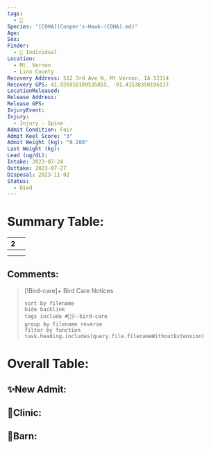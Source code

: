 ```yaml
---
tags:
  - 🦅
Species: "[COHA](Cooper's-Hawk-(COHA).md)"
Age: 
Sex: 
Finder:
  - 🧑 Individual
Location:
  - Mt. Vernon
  - Linn County
Recovery Address: 512 3rd Ave N, Mt Vernon, IA 52314
Recovery GPS: 41.926918109535855, -91.41538350196117
LocationReleased: 
Release Address: 
Release GPS: 
InjuryEvent: 
Injury:
  - Injury - Spine
Admit Condition: Fair
Admit Keel Score: "3"
Admit Weight (kg): "0.280"
Last Weight (kg): 
Lead (ug/dL): 
Intake: 2023-07-24
Outtake: 2023-07-27
Disposal: 2023-11-02
Status:
  - Died
---
```


# Summary Table:

<div><table class="dataview table-view-table"><thead class="table-view-thead"><tr class="table-view-tr-header"><th class="table-view-th"><span></span><span class="dataview small-text">2</span></th><th class="table-view-th"><span></span></th></tr></thead><tbody class="table-view-tbody"><tr><td><span></span></td><td><span></span></td></tr><tr><td><span></span></td><td><span></span></td></tr></tbody></table></div>

## Comments:

> [!Bird-care]+ Bird Care Notices
>   ```tasks 
>   sort by filename
>   hide backlink
>   tags include #🦅🩺-bird-care 
>   group by filename reverse
>   filter by function task.heading.includes(query.file.filenameWithoutExtension)
>   ```

# Overall Table:

## ✨New Admit:



## 🏥Clinic:



## 🏡Barn:


